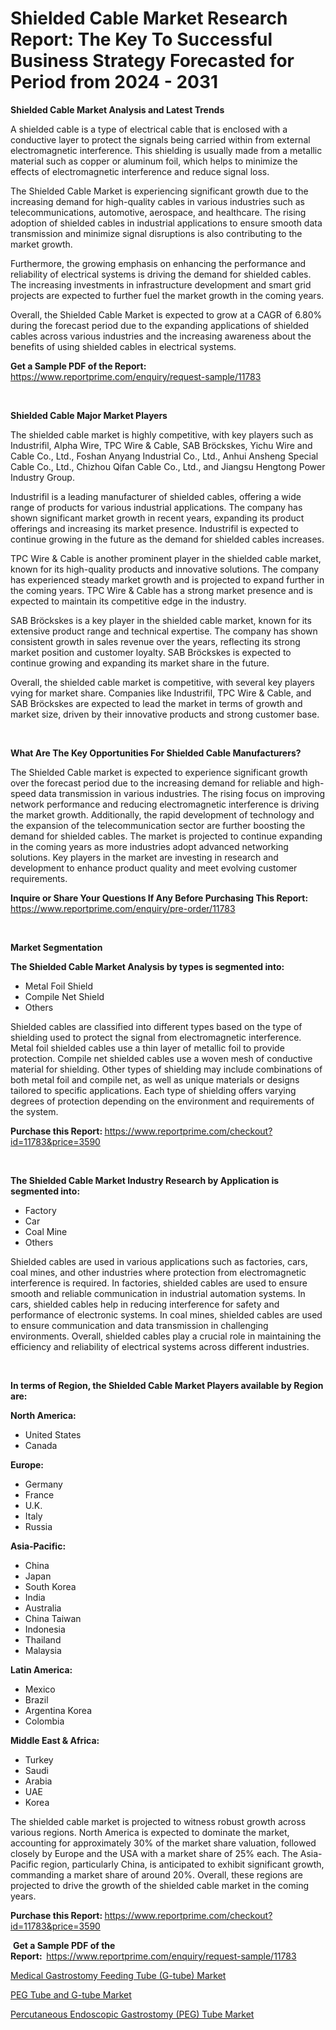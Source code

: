 <p><h1>Shielded Cable Market Research Report: The Key To Successful Business Strategy Forecasted for Period from 2024 - 2031</h1></p><p><strong>Shielded Cable Market Analysis and Latest Trends</strong></p>
<p><p>A shielded cable is a type of electrical cable that is enclosed with a conductive layer to protect the signals being carried within from external electromagnetic interference. This shielding is usually made from a metallic material such as copper or aluminum foil, which helps to minimize the effects of electromagnetic interference and reduce signal loss.</p><p>The Shielded Cable Market is experiencing significant growth due to the increasing demand for high-quality cables in various industries such as telecommunications, automotive, aerospace, and healthcare. The rising adoption of shielded cables in industrial applications to ensure smooth data transmission and minimize signal disruptions is also contributing to the market growth.</p><p>Furthermore, the growing emphasis on enhancing the performance and reliability of electrical systems is driving the demand for shielded cables. The increasing investments in infrastructure development and smart grid projects are expected to further fuel the market growth in the coming years.</p><p>Overall, the Shielded Cable Market is expected to grow at a CAGR of 6.80% during the forecast period due to the expanding applications of shielded cables across various industries and the increasing awareness about the benefits of using shielded cables in electrical systems.</p></p>
<p><strong>Get a Sample PDF of the Report:&nbsp;</strong> <a href="https://www.reportprime.com/enquiry/request-sample/11783">https://www.reportprime.com/enquiry/request-sample/11783</a></p>
<p>&nbsp;</p>
<p><strong>Shielded Cable Major Market Players</strong></p>
<p><p>The shielded cable market is highly competitive, with key players such as Industrifil, Alpha Wire, TPC Wire & Cable, SAB Bröckskes, Yichu Wire and Cable Co., Ltd., Foshan Anyang Industrial Co., Ltd., Anhui Ansheng Special Cable Co., Ltd., Chizhou Qifan Cable Co., Ltd., and Jiangsu Hengtong Power Industry Group.</p><p>Industrifil is a leading manufacturer of shielded cables, offering a wide range of products for various industrial applications. The company has shown significant market growth in recent years, expanding its product offerings and increasing its market presence. Industrifil is expected to continue growing in the future as the demand for shielded cables increases.</p><p>TPC Wire & Cable is another prominent player in the shielded cable market, known for its high-quality products and innovative solutions. The company has experienced steady market growth and is projected to expand further in the coming years. TPC Wire & Cable has a strong market presence and is expected to maintain its competitive edge in the industry.</p><p>SAB Bröckskes is a key player in the shielded cable market, known for its extensive product range and technical expertise. The company has shown consistent growth in sales revenue over the years, reflecting its strong market position and customer loyalty. SAB Bröckskes is expected to continue growing and expanding its market share in the future.</p><p>Overall, the shielded cable market is competitive, with several key players vying for market share. Companies like Industrifil, TPC Wire & Cable, and SAB Bröckskes are expected to lead the market in terms of growth and market size, driven by their innovative products and strong customer base.</p></p>
<p>&nbsp;</p>
<p><strong>What Are The Key Opportunities For Shielded Cable Manufacturers?</strong></p>
<p><p>The Shielded Cable market is expected to experience significant growth over the forecast period due to the increasing demand for reliable and high-speed data transmission in various industries. The rising focus on improving network performance and reducing electromagnetic interference is driving the market growth. Additionally, the rapid development of technology and the expansion of the telecommunication sector are further boosting the demand for shielded cables. The market is projected to continue expanding in the coming years as more industries adopt advanced networking solutions. Key players in the market are investing in research and development to enhance product quality and meet evolving customer requirements.</p></p>
<p><strong>Inquire or Share Your Questions If Any Before Purchasing This Report:</strong> <a href="https://www.reportprime.com/enquiry/pre-order/11783">https://www.reportprime.com/enquiry/pre-order/11783</a></p>
<p>&nbsp;</p>
<p><strong>Market Segmentation</strong></p>
<p><strong>The Shielded Cable Market Analysis by types is segmented into:</strong></p>
<p><ul><li>Metal Foil Shield</li><li>Compile Net Shield</li><li>Others</li></ul></p>
<p><p>Shielded cables are classified into different types based on the type of shielding used to protect the signal from electromagnetic interference. Metal foil shielded cables use a thin layer of metallic foil to provide protection. Compile net shielded cables use a woven mesh of conductive material for shielding. Other types of shielding may include combinations of both metal foil and compile net, as well as unique materials or designs tailored to specific applications. Each type of shielding offers varying degrees of protection depending on the environment and requirements of the system.</p></p>
<p><strong>Purchase this Report:&nbsp;</strong><a href="https://www.reportprime.com/checkout?id=11783&price=3590">https://www.reportprime.com/checkout?id=11783&price=3590</a></p>
<p>&nbsp;</p>
<p><strong>The Shielded Cable Market Industry Research by Application is segmented into:</strong></p>
<p><ul><li>Factory</li><li>Car</li><li>Coal Mine</li><li>Others</li></ul></p>
<p><p>Shielded cables are used in various applications such as factories, cars, coal mines, and other industries where protection from electromagnetic interference is required. In factories, shielded cables are used to ensure smooth and reliable communication in industrial automation systems. In cars, shielded cables help in reducing interference for safety and performance of electronic systems. In coal mines, shielded cables are used to ensure communication and data transmission in challenging environments. Overall, shielded cables play a crucial role in maintaining the efficiency and reliability of electrical systems across different industries.</p></p>
<p>&nbsp;</p>
<p><strong>In terms of Region, the Shielded Cable Market Players available by Region are:</strong></p>
<p>
    <p> <strong> North America: </strong>
        <ul>
            <li>United States</li>
            <li>Canada</li>
        </ul>
        </p> 
    <p> <strong> Europe: </strong>
        <ul>
            <li>Germany</li>
            <li>France</li>
            <li>U.K.</li>
            <li>Italy</li>
            <li>Russia</li>
        </ul>
        </p> 
    <p> <strong> Asia-Pacific: </strong>
        <ul>
            <li>China</li>
            <li>Japan</li>
            <li>South Korea</li>
            <li>India</li>
            <li>Australia</li>
            <li>China Taiwan</li>
            <li>Indonesia</li>
            <li>Thailand</li>
            <li>Malaysia</li>
        </ul>
        </p> 
    <p> <strong> Latin America: </strong>
        <ul>
            <li>Mexico</li>
            <li>Brazil</li>
            <li>Argentina Korea</li>
            <li>Colombia</li>
        </ul>
        </p> 
    <p> <strong> Middle East & Africa: </strong>
        <ul>
            <li>Turkey</li>
            <li>Saudi</li>
            <li>Arabia</li>
            <li>UAE</li>
            <li>Korea</li>
        </ul>
    </p>
    </p>
<p><p>The shielded cable market is projected to witness robust growth across various regions. North America is expected to dominate the market, accounting for approximately 30% of the market share valuation, followed closely by Europe and the USA with a market share of 25% each. The Asia-Pacific region, particularly China, is anticipated to exhibit significant growth, commanding a market share of around 20%. Overall, these regions are projected to drive the growth of the shielded cable market in the coming years.</p></p>
<p><strong>Purchase this Report: </strong><a href="https://www.reportprime.com/checkout?id=11783&price=3590">https://www.reportprime.com/checkout?id=11783&price=3590</a></p>
<p>&nbsp;<strong>Get a Sample PDF of the Report:&nbsp;&nbsp;</strong><a href="https://www.reportprime.com/enquiry/request-sample/11783">https://www.reportprime.com/enquiry/request-sample/11783</a></p>
<p><strong></strong></p>
<p><p><a href="https://view.publitas.com/reportprime-1/medical-gastrostomy-feeding-tube-g-tube-market-analysis-examines-its-scope-on-growth-opportunities-and-forecasted-trends-spanning-from-2023-to-2030/">Medical Gastrostomy Feeding Tube (G-tube) Market</a></p><p><a href="https://view.publitas.com/reportprime-1/peg-tube-and-g-tube-market-provides-detailed-segmentation-of-this-market-based-on-type-application-and-region-and-forecast-for-the-period-from-2023-2030/">PEG Tube and G-tube Market</a></p><p><a href="https://view.publitas.com/reportprime-1/percutaneous-endoscopic-gastrostomy-peg-tube-market-a-comprehensive-report-of-its-market-share-growth-trends-2023-2030/">Percutaneous Endoscopic Gastrostomy (PEG) Tube Market</a></p></p>